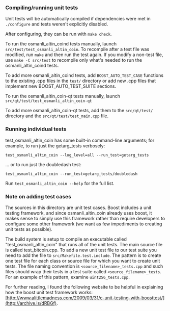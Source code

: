 ### Compiling/running unit tests

Unit tests will be automatically compiled if dependencies were met in `./configure`
and tests weren't explicitly disabled.

After configuring, they can be run with `make check`.

To run the osmanli_altin_coind tests manually, launch `src/test/test_osmanli_altin_coin`. To recompile
after a test file was modified, run `make` and then run the test again. If you
modify a non-test file, use `make -C src/test` to recompile only what's needed
to run the osmanli_altin_coind tests.

To add more osmanli_altin_coind tests, add `BOOST_AUTO_TEST_CASE` functions to the existing
.cpp files in the `test/` directory or add new .cpp files that
implement new BOOST_AUTO_TEST_SUITE sections.

To run the osmanli_altin_coin-qt tests manually, launch `src/qt/test/test_osmanli_altin_coin-qt`

To add more osmanli_altin_coin-qt tests, add them to the `src/qt/test/` directory and
the `src/qt/test/test_main.cpp` file.

### Running individual tests

test_osmanli_altin_coin has some built-in command-line arguments; for
example, to run just the getarg_tests verbosely:

    test_osmanli_altin_coin --log_level=all --run_test=getarg_tests

... or to run just the doubledash test:

    test_osmanli_altin_coin --run_test=getarg_tests/doubledash

Run `test_osmanli_altin_coin --help` for the full list.

### Note on adding test cases

The sources in this directory are unit test cases.  Boost includes a
unit testing framework, and since osmanli_altin_coin already uses boost, it makes
sense to simply use this framework rather than require developers to
configure some other framework (we want as few impediments to creating
unit tests as possible).

The build system is setup to compile an executable called "test_osmanli_altin_coin"
that runs all of the unit tests.  The main source file is called
test_bitcoin.cpp. To add a new unit test file to our test suite you need
to add the file to `src/Makefile.test.include`. The pattern is to create
one test file for each class or source file for which you want to create
unit tests.  The file naming convention is `<source_filename>_tests.cpp`
and such files should wrap their tests in a test suite
called `<source_filename>_tests`. For an example of this pattern,
examine `uint256_tests.cpp`.

For further reading, I found the following website to be helpful in
explaining how the boost unit test framework works:
[http://www.alittlemadness.com/2009/03/31/c-unit-testing-with-boosttest/](http://archive.is/dRBGf).
